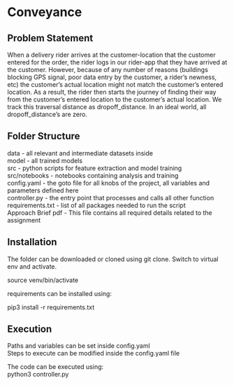 # Conveyance  

## **Problem Statement**  
When a delivery rider arrives at the customer-location that the customer entered for the order, the rider logs in our rider-app that they have arrived at the customer. However, because of any number of reasons (buildings blocking GPS signal, poor data entry by the customer, a rider’s newness, etc) the customer’s actual location might not match the customer’s entered location. As a result, the rider then starts the journey of finding their way from the customer’s entered location to the customer’s actual location. We track this traversal distance as dropoff_distance. In an ideal world, all dropoff_distance’s are zero.


## **Folder Structure**  
data - all relevant and intermediate datasets inside  
model - all trained models  
src - python scripts for feature extraction and model training  
src/notebooks - notebooks containing analysis and training  
config.yaml - the goto file for all knobs of the project, all variables and parameters defined here  
controller.py - the entry point that processes and calls all other function  
requirements.txt - list of all packages needed to run the script  
Approach Brief pdf - This file contains all required details related to the assignment  

    

## **Installation**  
The folder can be downloaded or cloned using git clone. 
Switch to virtual env and activate. 

source venv/bin/activate

requirements can be installed using:

pip3 install -r requirements.txt


## **Execution**  
Paths and variables can be set inside config.yaml  
Steps to execute can be modified inside the config.yaml file  

The code can be executed using:  
python3 controller.py  
